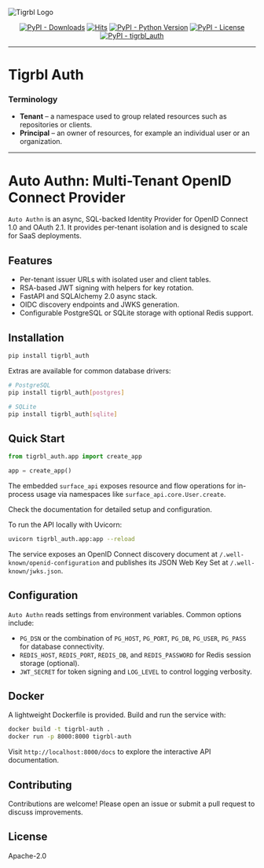 ![Tigrbl Logo](../../../assets/tigrbl_full_logo)

<p align="center">
    <a href="https://pypi.org/project/tigrbl_auth/">
        <img src="https://img.shields.io/pypi/dm/tigrbl_auth" alt="PyPI - Downloads"/></a>
    <a href="https://hits.sh/github.com/swarmauri/swarmauri-sdk/tree/master/pkgs/standards/tigrbl_auth/">
        <img alt="Hits" src="https://hits.sh/github.com/swarmauri/swarmauri-sdk/tree/master/pkgs/standards/tigrbl_auth.svg"/></a>
    <a href="https://pypi.org/project/tigrbl_auth/">
        <img src="https://img.shields.io/pypi/pyversions/tigrbl_auth" alt="PyPI - Python Version"/></a>
    <a href="https://pypi.org/project/tigrbl_auth/">
        <img src="https://img.shields.io/pypi/l/tigrbl_auth" alt="PyPI - License"/></a>
    <a href="https://pypi.org/project/tigrbl_auth/">
        <img src="https://img.shields.io/pypi/v/tigrbl_auth?label=tigrbl_auth&color=green" alt="PyPI - tigrbl_auth"/></a>
</p>

---

# Tigrbl Auth

### Terminology

- **Tenant** – a namespace used to group related resources such as repositories or clients.
- **Principal** – an owner of resources, for example an individual user or an organization.

---

# Auto Authn: Multi-Tenant OpenID Connect Provider

`Auto Authn` is an async, SQL-backed Identity Provider for OpenID Connect 1.0 and OAuth 2.1.
It provides per-tenant isolation and is designed to scale for SaaS deployments.

## Features

- Per-tenant issuer URLs with isolated user and client tables.
- RSA-based JWT signing with helpers for key rotation.
- FastAPI and SQLAlchemy 2.0 async stack.
- OIDC discovery endpoints and JWKS generation.
- Configurable PostgreSQL or SQLite storage with optional Redis support.

## Installation

```bash
pip install tigrbl_auth
```

Extras are available for common database drivers:

```bash
# PostgreSQL
pip install tigrbl_auth[postgres]

# SQLite
pip install tigrbl_auth[sqlite]
```

## Quick Start

```python
from tigrbl_auth.app import create_app

app = create_app()
```

The embedded ``surface_api`` exposes resource and flow operations for in-process usage via
namespaces like ``surface_api.core.User.create``.

Check the documentation for detailed setup and configuration.

To run the API locally with Uvicorn:

```bash
uvicorn tigrbl_auth.app:app --reload
```

The service exposes an OpenID Connect discovery document at
`/.well-known/openid-configuration` and publishes its JSON Web Key Set at
`/.well-known/jwks.json`.

## Configuration

`Auto Authn` reads settings from environment variables. Common options include:

- `PG_DSN` or the combination of `PG_HOST`, `PG_PORT`, `PG_DB`, `PG_USER`, `PG_PASS`
  for database connectivity.
- `REDIS_HOST`, `REDIS_PORT`, `REDIS_DB`, and `REDIS_PASSWORD` for Redis session
  storage (optional).
- `JWT_SECRET` for token signing and `LOG_LEVEL` to control logging verbosity.

## Docker

A lightweight Dockerfile is provided. Build and run the service with:

```bash
docker build -t tigrbl-auth .
docker run -p 8000:8000 tigrbl-auth
```

Visit `http://localhost:8000/docs` to explore the interactive API documentation.

## Contributing

Contributions are welcome! Please open an issue or submit a pull request to
discuss improvements.

## License

Apache-2.0

